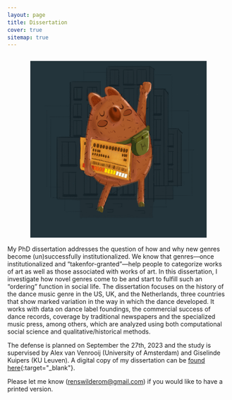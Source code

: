 ```yaml
---
layout: page
title: Dissertation
cover: true
sitemap: true
---
```


<p align="center">
<img src="/assets/img/blog/Dark background - darker hero.jpg" alt="cover" width="400" style="padding-top: 15px;"/>
</p>

My PhD dissertation addresses the question of how and why new genres become (un)successfully institutionalized. We know that genres—once institutionalized and “takenfor-granted”—help people to categorize works of art as well as those associated with works of art. In this dissertation, I investigate how novel genres come to be and start to fulfill such an “ordering” function in social life. The dissertation focuses on the history of the dance music genre in the US, UK, and the Netherlands, three countries that show marked variation in the way in which the dance developed. It works with data on dance label foundings, the commercial success of dance records, coverage by traditional newspapers and the specialized music press, among others, which are analyzed using both computational social science and qualitative/historical methods.

The defense is planned on September the 27th, 2023 and the study is supervised by Alex van Venrooij (University of Amsterdam) and Giselinde Kuipers (KU Leuven). A digital copy of my dissertation can be [found here](https://drive.google.com/file/d/1-DKHgvI4YEHkV6PB8xV9UpGsJlSC6a1g/view?usp=sharing){:target="_blank"}.

Please let me know (renswilderom@gmail.com) if you would like to have a printed version.